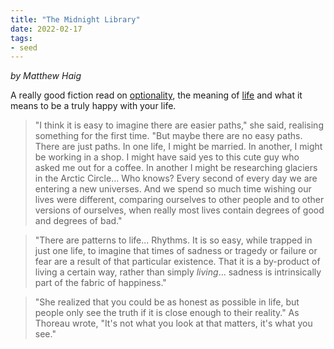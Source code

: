 ```yaml
---
title: "The Midnight Library"
date: 2022-02-17
tags:
- seed
---
```


*by Matthew Haig*

A really good fiction read on [optionality](thoughts/optionality.md), the meaning of [life](thoughts/life.md) and what it means to be a truly happy with your life.

> "I think it is easy to imagine there are easier paths," she said, realising something for the first time. "But maybe there are no easy paths. There are just paths. In one life, I might be married. In another, I might be working in a shop. I might have said yes to this cute guy who asked me out for a coffee. In another I might be researching glaciers in the Arctic Circle... Who knows? Every second of every day we are entering a new universes. And we spend so much time wishing our lives were different, comparing ourselves to other people and to other versions of ourselves, when really most lives contain degrees of good and degrees of bad."

> "There are patterns to life... Rhythms. It is so easy, while trapped in just one life, to imagine that times of sadness or tragedy or failure or fear are a result of that particular existence. That it is a by-product of living a certain way, rather than simply *living*... sadness is intrinsically part of the fabric of happiness."

> "She realized that you could be as honest as possible in life, but people only see the truth if it is close enough to their reality." As Thoreau wrote, "It's not what you look at that matters, it's what you see."